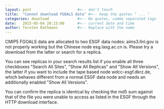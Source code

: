 ```yaml
---
layout: post                     #<-- don't touch
title:  "Cannot download FGOALS data" #<-- keep the quotes " ... "
categories: download             #<-- No quotes, comma separated tags
date:   2015-05-04 20:15:00      #<-- current date and time
author: Torsten Rathmann         #<-- Replace with the name
---
```


CMIP5 FGOALS data are allocated to two ESGF data nodes: aims3.llnl.gov is not properly working but the Chinese node esg.lasg.ac.cn is. Please try a download from the latter or search for a replica.

You can see replicas in your search results list if you enable all three checkboxes "Search All Sites", "Show All Replicas" and "Show All Versions", the latter if you want to include the tape based node wdcc-esgf.dkrz.de, which behaves different from a normal ESGF data node and needs an additionally enabled "Show All Versions".

You can confirm the replica is identical by checking the md5 sum against that of the file you were unable to access as listed in the ESGF through the HTTP download interface.


